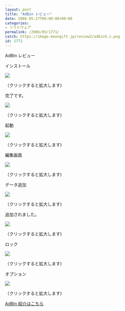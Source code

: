 ```yaml
---
layout: post
title: "AdBin レビュー"
date: 2006-05-27T09:00:00+09:00
categories:
- ソフトウェア
permalink: /2006/05/1771/
catch: https://image.moongift.jp/review2/adbin5.s.png
id: 1772
---
```

AdBin レビュー  
<!--more-->

インストール

  

[![](https://image.moongift.jp/review2/adbin1.s.png)](https://image.moongift.jp/review2/adbin1.png)  
  
（クリックすると拡大します)

  

完了です。

  

[![](https://image.moongift.jp/review2/adbin2.s.png)](https://image.moongift.jp/review2/adbin2.png)  
  
（クリックすると拡大します)

  

起動

  

[![](https://image.moongift.jp/review2/adbin3.s.png)](https://image.moongift.jp/review2/adbin3.png)  
  
（クリックすると拡大します)

  

編集画面

  

[![](https://image.moongift.jp/review2/adbin4.s.png)](https://image.moongift.jp/review2/adbin4.png)  
  
（クリックすると拡大します)

  

データ追加

  

[![](https://image.moongift.jp/review2/adbin5.s.png)](https://image.moongift.jp/review2/adbin5.png)  
  
（クリックすると拡大します)

  

追加されました。

  

[![](https://image.moongift.jp/review2/adbin6.s.png)](https://image.moongift.jp/review2/adbin6.png)  
  
（クリックすると拡大します)

  

ロック

  

[![](https://image.moongift.jp/review2/adbin7.s.png)](https://image.moongift.jp/review2/adbin7.png)  
  
（クリックすると拡大します)

  

オプション

  

[![](https://image.moongift.jp/review2/adbin8.s.png)](https://image.moongift.jp/review2/adbin8.png)  
  
（クリックすると拡大します)

  

[AdBin 紹介はこちら](http://fw.moongift.jp/intro/i-1765.html)

